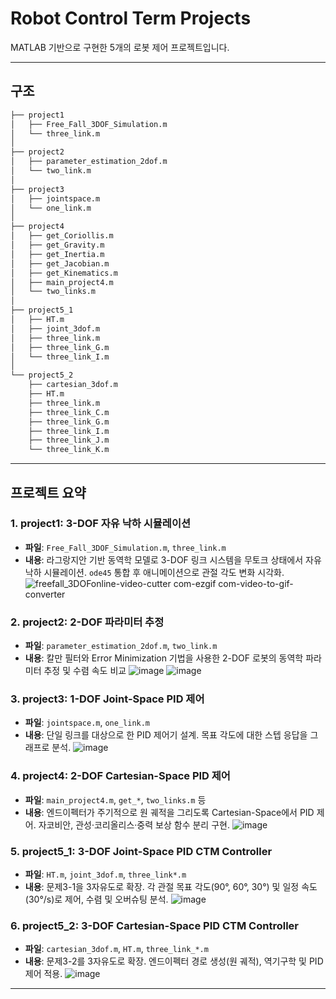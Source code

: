 # Robot Control Term Projects

MATLAB 기반으로 구현한 5개의 로봇 제어 프로젝트입니다. 

---

## 구조
```bash
├── project1
│   ├── Free_Fall_3DOF_Simulation.m
│   └── three_link.m
│
├── project2
│   ├── parameter_estimation_2dof.m
│   └── two_link.m
│
├── project3
│   ├── jointspace.m
│   └── one_link.m
│
├── project4
│   ├── get_Coriollis.m
│   ├── get_Gravity.m
│   ├── get_Inertia.m
│   ├── get_Jacobian.m
│   ├── get_Kinematics.m
│   ├── main_project4.m
│   └── two_links.m
│
├── project5_1
│   ├── HT.m
│   ├── joint_3dof.m
│   ├── three_link.m
│   ├── three_link_G.m
│   └── three_link_I.m
│
└── project5_2
    ├── cartesian_3dof.m
    ├── HT.m
    ├── three_link.m
    ├── three_link_C.m
    ├── three_link_G.m
    ├── three_link_I.m
    ├── three_link_J.m
    └── three_link_K.m
```
---


## 프로젝트 요약

### 1. project1: 3-DOF 자유 낙하 시뮬레이션  
- **파일**: `Free_Fall_3DOF_Simulation.m`, `three_link.m`  
- **내용**: 라그랑지안 기반 동역학 모델로 3-DOF 링크 시스템을 무토크 상태에서 자유 낙하 시뮬레이션. `ode45` 통합 후 애니메이션으로 관절 각도 변화 시각화.
![freefall_3DOFonline-video-cutter com-ezgif com-video-to-gif-converter](https://github.com/user-attachments/assets/50790802-bdb7-454a-bb15-009caaac11c3)

### 2. project2: 2-DOF 파라미터 추정  
- **파일**: `parameter_estimation_2dof.m`, `two_link.m`  
- **내용**: 칼만 필터와 Error Minimization 기법을 사용한 2-DOF 로봇의 동역학 파라미터 추정 및 수렴 속도 비교
![image](https://github.com/user-attachments/assets/88f66cc1-4d5c-4603-9893-7a1cdf6c8d23)
![image](https://github.com/user-attachments/assets/4747ca49-47af-4bc2-b9e5-b0c984f8454a)

### 3. project3: 1-DOF Joint-Space PID 제어  
- **파일**: `jointspace.m`, `one_link.m`  
- **내용**: 단일 링크를 대상으로 한 PID 제어기 설계. 목표 각도에 대한 스텝 응답을 그래프로 분석.
![image](https://github.com/user-attachments/assets/06c86c68-ffa0-416f-afad-1e11ef81328c)

### 4. project4: 2-DOF Cartesian-Space PID 제어  
- **파일**: `main_project4.m`, `get_*`, `two_links.m` 등  
- **내용**: 엔드이펙터가 주기적으로 원 궤적을 그리도록 Cartesian-Space에서 PID 제어. 자코비안, 관성·코리올리스·중력 보상 함수 분리 구현.
![image](https://github.com/user-attachments/assets/64a2abcb-129b-4455-b6c8-59f2714c99b1)

### 5. project5_1: 3-DOF Joint-Space PID CTM Controller  
- **파일**: `HT.m`, `joint_3dof.m`, `three_link*.m`  
- **내용**: 문제3-1을 3자유도로 확장. 각 관절 목표 각도(90°, 60°, 30°) 및 일정 속도(30°/s)로 제어, 수렴 및 오버슈팅 분석.
![image](https://github.com/user-attachments/assets/b07bcb31-81c9-4c13-b5f3-63b1b7c281f7)

### 6. project5_2: 3-DOF Cartesian-Space PID CTM Controller  
- **파일**: `cartesian_3dof.m`, `HT.m`, `three_link_*.m`  
- **내용**: 문제3-2를 3자유도로 확장. 엔드이펙터 경로 생성(원 궤적), 역기구학 및 PID 제어 적용.
![image](https://github.com/user-attachments/assets/ca25d815-be78-4b57-a289-37b5ace05cdf)

---
